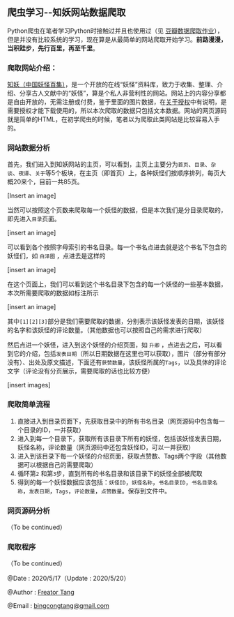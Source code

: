 ## 爬虫学习--知妖网站数据爬取

Python爬虫在笔者学习Python时接触过并且也使用过（见 [豆瓣数据爬取作业](https://github.com/Freator/Homework_DoubanSpider)），但是并没有比较系统的学习，现在算是从最简单的网站爬取开始学习。**前路漫漫，当积跬步，先行百里，再至千里**。

### 爬取网站介绍：

[知妖（中国妖怪百集）](http://www.cbaigui.com/)，是一个开放的在线“妖怪”资料库，致力于收集、整理、介绍、分享古人文献中的“妖怪”，算是个私人非营利性的网站。网站上的内容分享都是自由开放的，无需注册或付费，鉴于里面的图片数据，在[关于授权](http://www.cbaigui.com/?page_id=4635)中有说明，是需要授权才能下载使用的，所以本次爬取的数据只包括文本数据。网站的网页源码就是简单的HTML，在初学爬虫的时候，笔者以为爬取此类网站是比较容易入手的。

### 网站数据分析

首先，我们进入到知妖网站的主页，可以看到，主页上主要分为`首页`、`目录`、`杂谈`、`夜谭`、`关于`等5个板块，在主页（即首页）上，各种妖怪们按顺序排列，每页大概20来个，目前一共85页。

[Insert an image]

当然可以按照这个页数来爬取每一个妖怪的数据，但是本次我们是分目录爬取的，即先进入`目录`页面。

[insert an image]

可以看到各个按照字母索引的书名目录。每一个书名点进去就是这个书名下包含的妖怪们，如 `白泽图` ，点进去是这样的

[insert an image]

在这个页面上，我们可以看到这个书名目录下包含的每一个妖怪的一些基本数据，本次所需要爬取的数据如标注所示

[insert an image]

其中`[1][2][3]`部分是我们需要爬取的数据，分别表示该妖怪发表的日期，该妖怪的名字和该妖怪的评论数量。（其他数据也可以按照自己的需求进行爬取）

然后点进一个妖怪，进入到这个妖怪的介绍页面，如 `升卿` ，点进去之后，可以看到它的介绍，包括`发表日期`（所以日期数据在这里也可以获取），图片（部分有部分没有）、出处及原文描述，下面还有`获赞数量`，该妖怪所属的`Tags`，以及具体的评论文字（评论没有分页展示，需要爬取的话也比较方便）

[insert images]  

### 爬取简单流程

1. 直接进入到目录页面下，先获取目录中的所有书名目录（网页源码中包含每一个目录的ID，一并获取）
2. 进入到每一个目录下，获取所有该目录下所有的妖怪，包括该妖怪发表日期，妖怪名称，评论数量（网页源码中还包含妖怪ID，可以一并获取）
3. 进入到该目录下每一个妖怪的介绍页面，获取点赞数、Tags两个字段（其他数据可以根据自己的需要爬取）
4. 循环第`2` 和第`3`步，直到所有的书名目录和该目录下的妖怪全部被爬取
5. 得到的每一个妖怪数据应该包括：`妖怪ID`，`妖怪名称`，`书名目录ID`，`书名目录名称`，`发表日期`，`Tags`，`评论数量`，`点赞数量`。保存到文件中。  

### 网页源码分析

（To be continued）

### 爬取程序

（To be continued）



@Date : 2020/5/17（Update : 2020/5/20）

@Author : [Freator Tang](https://github.com/Freator)

@Email : [bingcongtang@gmail.com](mailto:bingcongtang@gmail.com)
